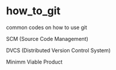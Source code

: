# how_to_git
common codes on how to use git

SCM (Source Code Management)

DVCS (Distributed Version Control System)

Minimm Viable Product
